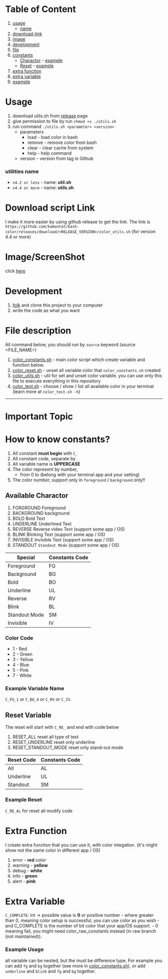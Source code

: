 # Table of Content
1. [usage](#usage)
    - [name](#utilities-name)
2. [download-link](#download-script-link)
3. [image](#imagescreenshot)
4. [development](#development)
5. [file](#file-description)
6. [constants](#how-to-know-constants)
    - [Charactor](#available-charactor) - [example](#example-variable-name)
    - [Reset](#reset-variable) - [example](#example-reset)
7. [extra function](#extra-function)
8. [extra variable](#extra-variable)
9. [example](#example-usage)


# Usage
1. download utils.sh from [release](https://github.com/kamontat/bash-color/releases) page
2. give permission to file by run `chmod +x ./utils.sh`
3. run command `./utils.sh <parameter> <version>`
    - parameters 
        - load - load color in bash
        - remove - remove color from bash
        - clear - clear cache from system
        - help - help command
    - version - version from tag in Github
    
### utilities name
- `v4.2 or less` - name: **util.sh**
- `v4.4 or more` - name: **utils.sh**

# Download script Link
I make it more easier by using github release to get the link.
The link is `https://github.com/kamontat/bash-color/releases/download/<RELEASE_VERSION>/color_utils.sh` (for version 4.4 or more)

# Image/ScreenShot
click [here](./images)

# Development
1. [folk](https://github.com/kamontat/bash-color/edit/master/README.md#fork-destination-box) and clone this project to your computer
2. write the code as what you want

# File description
All command below, you should run by `source` keyword (source <FILE_NAME>)
1. [color_constants.sh](./color_constants.sh) - main color script which create variable and function below.
2. [color_reset.sh](./color_reset.sh) - unset all variable color that `color_constants.sh` created
3. [color_utils.sh](./color_utils.sh) - util for set and unset color variable. you can use only this file to execute everything in this repository
4. [color_test.sh](./color_test.sh) - choose / show / list all available color in your terminal (learn more at `color_test.sh -h`)

--------------
# Important Topic
    
# How to know constants?
1. All constant **must begin** with `C_`
2. All constant code, separate by `_`
3. All variable name is **UPPERCASE**
4. The color represent by number, 
    - from 0 to (belong with your terminal app and your setting)
5. The color number, support only in `foreground` / `background` only!!

## Available Charactor
1. FORGROUND            Foreground
2. BACKGROUND           background
3. BOLD                 Bold Text
4. UNDERLINE            Underlined Text
5. REVERSE              Reverse video Text (support some app / OS)
6. BLINK                Blinking Text (support some app / OS)
7. INVISIBLE            Invisible Text (support some app / OS)
8. STANDOUT             `Standout Mode` (support some app / OS)

|Special       |Constants Code|
|--------------|--------------|
|Foreground    |FG            |
|Background    |BG            |
|Bold          |BO            |
|Underline     |UL            |
|Reverse       |RV            |
|Blink         |BL            |
|Standout Mode |SM            |
|Invisible     |IV            |

### Color Code
- 1 - Red
- 2 - Green 
- 3 - Yellow 
- 4 - Blue 
- 5 - Pink 
- 7 - White  

### Example Variable Name
`C_FG_1` or `C_BG_4` or `C_RV` or `C_IV`.

## Reset Variable
The reset will start with `C_RE_` and end with code below
1. RESET_ALL            reset all type of text
2. RESET_UNDERLINE      reset only underline
3. RESET_STANDOUT_MODE  reset only stand-out mode 

|Reset Code    |Constants Code|
|--------------|--------------|
|All           |AL            |
|Underline     |UL            |
|Standout      |SM            |

### Example Reset
`C_RE_AL` for reset all modify code

# Extra Function
I create extra function that you can use it, with color integation. (it's might show not the same color in different app / OS)
1. error - **red** color
2. warning - **yellow**
3. debug - **white**
4. info - **green**
5. alert - **pink**

# Extra Variable
`C_COMPLETE`: int -> possible value is **0** or positive number
    - where greater than 0, meaning color setup is successful, you can use color as you wish
        - and C_COMPLETE is the number of bit color that your app/OS support.
    - 0 meaning fail, you might need color_raw_constants instead (in raw branch (not maintained)).

### Example Usage
all variable can be nested, but the must be difference type. For example you can add `fg` and `bg` together (see more in [color_constants.sh](https://github.com/kamontat/bash-color/blob/4b2f7f29940b8001d1d2aca1f8e5b84262e44144/color_constants.sh#L159-L169)), or add `underline` and `blink` and `fg` and `bg` together.
